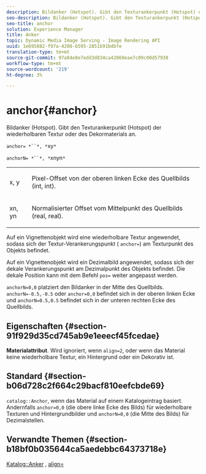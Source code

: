 ```yaml
---
description: Bildanker (Hotspot). Gibt den Texturankerpunkt (Hotspot) der wiederholbaren Textur oder des Dekormaterials an.
seo-description: Bildanker (Hotspot). Gibt den Texturankerpunkt (Hotspot) der wiederholbaren Textur oder des Dekormaterials an.
seo-title: anchor
solution: Experience Manager
title: Anker
topic: Dynamic Media Image Serving - Image Rendering API
uuid: 1e695882-f97a-4208-b595-2851b91bdbfe
translation-type: tm+mt
source-git-commit: 97a84e8e7edd3d834ca42069eae7c09c00d57938
workflow-type: tm+mt
source-wordcount: '219'
ht-degree: 3%

---
```



# anchor{#anchor}

Bildanker (Hotspot). Gibt den Texturankerpunkt (Hotspot) der wiederholbaren Textur oder des Dekormaterials an.

`anchor= *``*, *`xy`*`

`anchorN= *``*, *`xnyn`*`

<table id="simpletable_1D8E91D8424A424787C4D20C9B040115"> 
 <tr class="strow"> 
  <td class="stentry"> <p><span class="varname"> x</span>,  <span class="varname"> y</span> </p></td> 
  <td class="stentry"> <p>Pixel-Offset von der oberen linken Ecke des Quellbilds (int, int). </p></td> 
 </tr> 
 <tr class="strow"> 
  <td class="stentry"> <p><span class="varname"> xn</span>,  <span class="varname"> yn</span> </p></td> 
  <td class="stentry"> <p>Normalisierter Offset vom Mittelpunkt des Quellbilds (real, real). </p></td> 
 </tr> 
</table>

Auf ein Vignettenobjekt wird eine wiederholbare Textur angewendet, sodass sich der Textur-Verankerungspunkt ( `anchor=`) am Texturpunkt des Objekts befindet.

Auf ein Vignettenobjekt wird ein Dezimalbild angewendet, sodass sich der dekale Verankerungspunkt am Dezimalpunkt des Objekts befindet. Die dekale Position kann mit dem Befehl `pos=` weiter angepasst werden.

`anchorN=0,0` platziert den Bildanker in der Mitte des Quellbilds. `anchorN=-0.5,-0.5` oder  `anchor=0,0` befindet sich in der oberen linken Ecke und  `anchorN=0.5,0.5` befindet sich in der unteren rechten Ecke des Quellbilds.

## Eigenschaften {#section-91f929d35cd745ab9e1eeecf45fcedae}

**Materialattribut**. Wird ignoriert, wenn `align=2`, oder wenn das Material keine wiederholbare Textur, ein Hintergrund oder ein Dekorativ ist.

## Standard {#section-b06d728c2f664c29bacf810eefcbde69}

`catalog::Anchor`, wenn das Material auf einem Katalogeintrag basiert. Andernfalls `anchor=0,0` (die obere linke Ecke des Bilds) für wiederholbare Texturen und Hintergrundbilder und `anchorN=0,0` (die Mitte des Bilds) für Dezimalstellen.

## Verwandte Themen {#section-b18bf0b035644ca5aedebbc64373718e}

[Katalog::Anker](../../../../../ir-api/material-cat/image-rendering-api-ref/c-ir-material-catalog/c-ir-material-data-reference/r-ir-cat-anchor.md#reference-d9b1d49db1fc440686f64b84453297ab) ,  [align=](../../../../../ir-api/http-protocol/image-rendering-api-ref/c-ir-http-protocol-ref/c-ir-http-protocol-command-reference/r-ir-align.md#reference-4d63baa522ce42f9b15167ba34c5c6a7)
